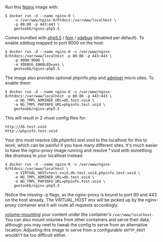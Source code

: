Run this [Nginx][] image with:

    $ docker run -d --name nginx-0 \
        -v /var/www/nginx-0/htdocs:/var/www/localhost \
        -p 80:80 -p 443:443 \
        gentoobb/nginx-php5.5

Comes bundled with [php5.5][PHP] / [fpm][FPM] / [xdebug][] (disabled per default).
To enable xdebug mapped to port 9000 on the host:

    $ docker run -d --name nginx-0 -v /var/www/nginx-0/htdocs:/var/www/localhost -p 80:80 -p 443:443 \
        -p 9000:9000 \
        -e XDEBUG_ENABLED=yes \
        gentoobb/nginx-php5.5

The image also provides optional phpinfo.php and [adminer][] micro sites. To enable them:

    $ docker run -d --name nginx-0 -v /var/www/nginx-0/htdocs:/var/www/localhost -p 80:80 -p 443:443 \
        -e NG_TMPL_ADMINER_URL=db.test.void \
        -e NG_TMPL_PHPINFO_URL=phpinfo.test.void \
        gentoobb/nginx-php5.5

This will result in 2 vhost config files for:

    http://db.test.void
    http://phpinfo.test.void 

Your dns must resolve {db,phpinfo}.test.void to the localhost for this to work, which can be painful if you have many different sites.
It's much easier to have the nginx-proxy image running and resolve *.void with something like dnsmasq to your localhost instead:

    $ docker run -d --name nginx-0 -v /var/www/nginx-0/htdocs:/var/www/localhost \
        -e VIRTUAL_HOST=test.void,db.test.void,phpinfo.test.void \
        -e NG_TMPL_ADMINER_URL=db.test.void \
        -e NG_TMPL_PHPINFO_URL=phpinfo.test.void \
        gentoobb/nginx-php5.5

Notice the missing -p flags, as the nginx-proxy is bound to port 80 and 443 on the host already. The VIRTUAL_HOST env will be
picked up by the nginx-proxy container and it will route all requests accordingly.

[volume-mounting][volume-mount] your content under the container's
`/var/www/localhost`.  You can also mount volumes from other
containers and serve their data, although you may neet to tweak the
config to serve from an alternative location.  Adjusting this image to
serve from a configurable `$HTTP_ROOT` wouldn't be too difficult
either.

[Nginx]: http://nginx.org/
[PHP]: http://php.org/
[FPM]: http://php-fpm.org/
[xdebug]: http://xdebug.org/
[adminer]: http://www.adminer.org/en/
[volume-mount]: http://docs.docker.io/en/latest/use/working_with_volumes/

